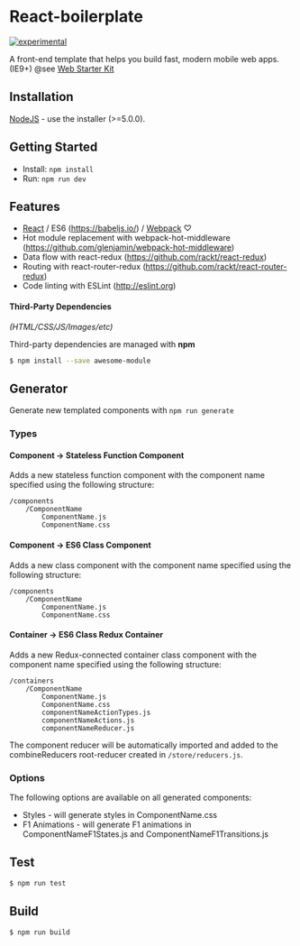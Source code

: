 React-boilerplate
===============

[![experimental](http://badges.github.io/stability-badges/dist/experimental.svg)](http://github.com/badges/stability-badges)

A front-end template that helps you build fast, modern mobile web apps. (IE9+) @see [Web Starter Kit](https://github.com/google/web-starter-kit)


## Installation
 
[NodeJS](http://nodejs.org) - use the installer (>=5.0.0).

## Getting Started

- Install: `npm install`
- Run: `npm run dev`

## Features

* [React](http://facebook.github.io/react/) / ES6 (https://babeljs.io/) / [Webpack](https://webpack.github.io/) ♡
* Hot module replacement with webpack-hot-middleware (https://github.com/glenjamin/webpack-hot-middleware)
* Data flow with react-redux (https://github.com/rackt/react-redux)
* Routing with react-router-redux (https://github.com/rackt/react-router-redux)
* Code linting with ESLint (http://eslint.org)


#### Third-Party Dependencies

*(HTML/CSS/JS/Images/etc)*

Third-party dependencies are managed with **npm**

```sh
$ npm install --save awesome-module
```

## Generator

Generate new templated components with `npm run generate`

### Types

#### Component -> Stateless Function Component

Adds a new stateless function component with the component name specified using the following structure:

```
/components
    /ComponentName
        ComponentName.js
        ComponentName.css
```

#### Component -> ES6 Class Component

Adds a new class component with the component name specified using the following structure:

```
/components
    /ComponentName
        ComponentName.js
        ComponentName.css
```

#### Container -> ES6 Class Redux Container

Adds a new Redux-connected container class component with the component name specified using the following structure:

```
/containers
    /ComponentName
        ComponentName.js
        ComponentName.css
        componentNameActionTypes.js
        componentNameActions.js
        componentNameReducer.js
```

The component reducer will be automatically imported and added to the combineReducers root-reducer created in `/store/reducers.js`.

### Options

The following options are available on all generated components:

* Styles - will generate styles in ComponentName.css
* F1 Animations - will generate F1 animations in ComponentNameF1States.js and ComponentNameF1Transitions.js

## Test

```sh
$ npm run test
```

## Build

```sh
$ npm run build
```
